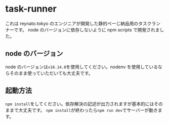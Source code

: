 # task-runner

これは reynato.tokyo のエンジニアが開発した静的ぺーじ納品用のタスクランナーです。
node のバージョンに依存しないように npm scripts で開発されました。

## node のバージョン

node のバージョンは`v16.14.0`を使用してください。nodenv を使用しているならそのまま使っていただいても大丈夫です。

## 起動方法

`npm install`をしてください。依存解決の記述が出力されますが基本的にはそのままで大丈夫です。
`npm install`が終わったら`npm run dev`でサーバーが動きます。
